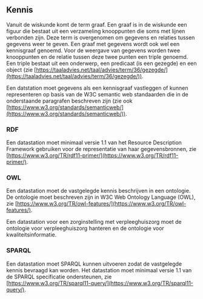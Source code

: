 ## Kennis

Vanuit de wiskunde komt de term graaf. Een graaf is in de wiskunde een figuur die bestaat uit een verzameling knooppunten die soms met lijnen verbonden zijn. Deze term is overgenomen om gegevens en relaties tussen gegevens weer te geven. Een graaf met gegevens wordt ook wel een kennisgraaf genoemd. Voor de weergave van gegevens worden twee knooppunten en de relatie tussen deze twee punten een triple genoemd. Een triple bestaat uit een onderwerp, een predicaat (is een gezegde) en een object (zie [https://taaladvies.net/taal/advies/term/36/gezegde/](https://taaladvies.net/taal/advies/term/36/gezegde/)).

Een datstation moet gegevens als een kennisgraaf vastleggen of kunnen representeren op basis van de W3C semantic web standaarden die in de onderstaande paragrafen beschreven zijn (zie ook [https://www.w3.org/standards/semanticweb/](https://www.w3.org/standards/semanticweb/)).

### RDF

Een datastation moet minimaal versie 1.1 van het Resource Description Framework gebruiken voor de representatie van haar gegevensbronnen, zie [https://www.w3.org/TR/rdf11-primer/](https://www.w3.org/TR/rdf11-primer/). 


### OWL

Een datastation moet de vastgelegde kennis beschrijven in een ontologie. De ontologie moet beschreven zijn in W3C Web Ontology Language (OWL), zie [https://www.w3.org/TR/owl-features/](https://www.w3.org/TR/owl-features/).

Een datastation voor een zorginstelling met verpleeghuiszorg moet de ontologie voor verpleeghuiszorg hanteren en de ontologie voor kwaliteitsinformatie.

### SPARQL

Een datastation moet SPARQL kunnen uitvoeren zodat de vastgelegde kennis bevraagd kan worden. Het datastation moet minimaal versie 1.1 van de SPARQL specificatie ondersteunen, zie [https://www.w3.org/TR/sparql11-query/](https://www.w3.org/TR/sparql11-query/).



